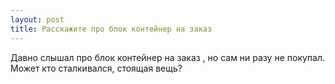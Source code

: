 ```yaml
---
layout: post 
title: Расскажите про блок контейнер на заказ 
--- 
```

Давно слышал про блок контейнер на заказ , но сам ни разу не покупал. Может кто сталкивался, стоящая вещь?